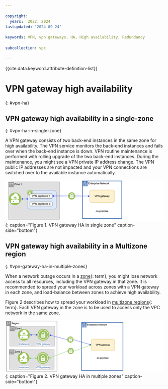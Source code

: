 ```yaml
---

copyright:
  years:  2022, 2024
lastupdated: "2024-09-24"

keywords: VPN, vpn gateways, HA, High availability, Redundancy

subcollection: vpc

---
```


{{site.data.keyword.attribute-definition-list}}

# VPN gateway high availability
{: #vpn-ha}

## VPN gateway high availability in a single-zone
{: #vpn-ha-in-single-zone}

A VPN gateway consists of two back-end instances in the same zone for high availability. The VPN service monitors the back-end instances and fails over when the back-end instance is down. VPN routine maintenance is performed with rolling upgrade of the two back-end instances. During the maintenance, you might see a VPN private IP address change. The VPN public IP addresses are not impacted and your VPN connections are switched over to the available instance automatically.

![VPN gateway HA in single zone](images/vpn-gateway-ha.png "VPN gateway HA in single zone"){: caption="Figure 1. VPN gateway HA in single zone" caption-side="bottom"}

## VPN gateway high availability in a Multizone region
{: #vpn-gateway-ha-in-multiple-zones}

When a network outage occurs in a [zone](#x2070723){: term}, you might lose network access to all resources, including the VPN gateway in that zone. It is recommended to spread your workload across zones with a VPN gateway in each zone, and load-balance between zones to achieve high availability.

Figure 2 describes how to spread your workload in [multizone regions](#x9774820){: term}. Each VPN gateway in the zone is to be used to access only the VPC network in the same zone.

![VPN gateway HA in multiple zones](images/vpn-gateway-ha-in-multiple-zones.png "VPN gateway HA in multiple zones"){: caption="Figure 2. VPN gateway HA in multiple zones" caption-side="bottom"}
